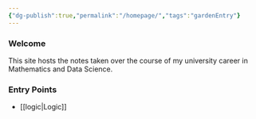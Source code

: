 ```yaml
---
{"dg-publish":true,"permalink":"/homepage/","tags":"gardenEntry"}
---
```


### Welcome
This site hosts the notes taken over the course of my university career in Mathematics and Data Science.

### Entry Points
- [[logic|Logic]]
